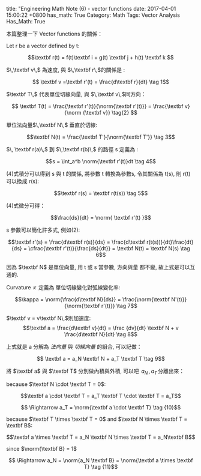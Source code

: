 title: "Engineering Math Note (6) - vector functions
date: 2017-04-01 15:00:22 +0800
has_math: True
Category: Math
Tags: Vector Analysis
Has_Math: True

$$ \newcommand{\norm}[1]{\left\lVert#1\right\rVert} $$

本篇整理一下 Vector functions 的關係：

Let r be a vector defined by t:

$$\textbf r(t) = f(t)\textbf i + g(t) \textbf j + h(t) \textbf k $$

$\,\textbf v\,$ 為速度, 與 $\,\textbf r\,$的關係是 :

$$ \textbf v =\textbf r'(t) = \frac{d\textbf r}{dt} \tag 1$$

$\textbf T\,$ 代表單位切線向量, 與 $\,\textbf v\,$同方向：

$$ \textbf T(t) = \frac{\textbf r'(t)}{\norm{\textbf r'(t)}} = \frac{\textbf v}{\norm {\textbf v}} \tag{2} $$

單位法向量$\,\textbf N\,$ 垂直於切線:

$$\textbf N(t) = \frac{\textbf T'}{\norm{\textbf T'}} \tag 3$$

$\, \textbf r(a)\,$ 到 $\,\textbf r(b)\,$ 的路徑 s 定義為 :

$$s = \int_a^b \norm{\textbf r'(t)}dt \tag 4$$

(4)式積分可以得到 s 與 t 的關係, 將參數 t 轉換為參數s, 令其關係為 t(s), 則 r(t) 可以換成 r(s):

$$\textbf r(s) = \textbf r(t(s)) \tag 5$$

(4)式微分可得：

$$\frac{ds}{dt} = \norm{ \textbf r'(t) }$$

s 參數可以簡化許多式, 例如(2):

$$\textbf r'(s) = \frac{d\textbf r(s)}{ds} = \frac{d\textbf r(t(s))}{dt}\frac{dt}{ds} = \cfrac{\textbf r'(t)}{\frac{ds}{dt}} = \textbf N(t) = \textbf N(s) \tag 6$$

因為 $\textbf N$ 是單位向量, 用 t 或 s 當參數, 方向與量 都不變, 故上式是可以互通的.

Curvature $\, \kappa \,$ 定義為 單位切線變化對弧線變化率:

$$\kappa = \norm{\frac{d\textbf N}{ds}} =  \frac{\norm{\textbf N'(t)}}{\norm{\textbf r'(t)}} \tag 7$$

$\textbf v = v\textbf N\,$則加速度:
$$\textbf a = \frac{d\textbf v}{dt} = \frac {dv}{dt} \textbf N + v \frac{d\textbf N}{dt} \tag 8$$

上式就是 a 分解為 _法向量_ 與 _切線向量_ 的組合, 可以記做：

$$ \textbf a = a_N \textbf N + a_T \textbf T \tag 9$$

將 $\textbf a$ 與 $\textbf T$ 分別做內積與外積, 可以吧 $\, a_N \, , \, a_T \,$分離出來：

because $\textbf N \cdot \textbf T = 0$:

$$\textbf a \cdot \textbf T = a_T \textbf T \cdot \textbf T = a_T$$

$$ \Rightarrow a_T = \norm{\textbf a \cdot \textbf T} \tag {10}$$

because $\textbf T \times \textbf T = 0$
and
$\textbf N \times \textbf T = \textbf B$:

$$\textbf a \times \textbf T = a_N \textbf N \times \textbf T = a_N\textbf B$$

since $\norm{\textbf B} = 1$

$$ \Rightarrow a_N = \norm{a_N \textbf B} = \norm{\textbf a \times \textbf T} \tag {11}$$
#
